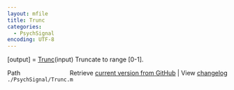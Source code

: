 ```yaml
---
layout: mfile
title: Trunc
categories:
  - PsychSignal
encoding: UTF-8
---
```


\[output\] = [Trunc](/docs/Trunc)\(input\)
Truncate to range \[0-1\].


<div class="code_header" style="text-align:right;">
  <span style="float:left;">Path&nbsp;&nbsp;</span> <span class="counter">Retrieve <a href=
  "https://raw.github.com/Psychtoolbox-3/Psychtoolbox-3/beta/./PsychSignal/Trunc.m">current version from GitHub</a> | View <a href=
  "https://github.com/Psychtoolbox-3/Psychtoolbox-3/commits/beta/./PsychSignal/Trunc.m">changelog</a></span>
</div>
<div class="code">
  <code>./PsychSignal/Trunc.m</code>
</div>
